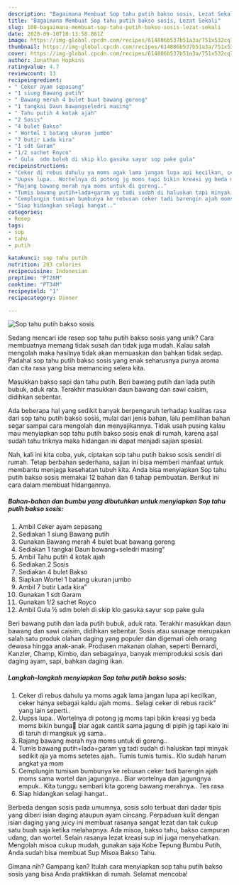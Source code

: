 ```yaml
---
description: "Bagaimana Membuat Sop tahu putih bakso sosis, Lezat Sekali"
title: "Bagaimana Membuat Sop tahu putih bakso sosis, Lezat Sekali"
slug: 108-bagaimana-membuat-sop-tahu-putih-bakso-sosis-lezat-sekali
date: 2020-09-10T10:13:58.861Z
image: https://img-global.cpcdn.com/recipes/614806b537b51a3a/751x532cq70/sop-tahu-putih-bakso-sosis-foto-resep-utama.jpg
thumbnail: https://img-global.cpcdn.com/recipes/614806b537b51a3a/751x532cq70/sop-tahu-putih-bakso-sosis-foto-resep-utama.jpg
cover: https://img-global.cpcdn.com/recipes/614806b537b51a3a/751x532cq70/sop-tahu-putih-bakso-sosis-foto-resep-utama.jpg
author: Jonathan Hopkins
ratingvalue: 4.7
reviewcount: 13
recipeingredient:
- " Ceker ayam sepasang"
- "1 siung Bawang putih"
- " Bawang merah 4 bulet buat bawang goreng"
- "1 tangkai Daun bawangseledri masing"
- " Tahu putih 4 kotak ajah"
- "2 Sosis"
- "4 bulet Bakso"
- " Wortel 1 batang ukuran jumbo"
- "7 butir Lada kira"
- "1 sdt Garam"
- "1/2 sachet Royco"
- " Gula  sdm boleh di skip klo gasuka sayur sop pake gula"
recipeinstructions:
- "Ceker di rebus dahulu ya moms agak lama jangan lupa api kecilkan, ceker hanya sebagai kaldu ajah moms.. Selagi ceker di rebus racik&#34; yang lain seperti.."
- "Uupss lupa.. Wortelnya di potong jg moms tapi bikin kreasi yg beda moms bikin bunga🌼 biar agak cantik sama jagung di pipih jg tapi kalo ini di taruh di mangkuk yg sama.."
- "Rajang bawang merah nya moms untuk di goreng.."
- "Tumis bawang putih+lada+garam yg tadi sudah di haluskan tapi minyak sedikit aja ya moms setetes ajah.. Tumis tumis tumis.. Klo sudah harum angkat ya mom"
- "Cemplungin tumisan bumbunya ke rebusan ceker tadi barengin ajah moms sama wortel dan jagungnya.. Biar wortelnya dan jagungnya empuk.. Kita tunggu sembari kita goreng bawang merahnya.. Tes rasa"
- "Siap hidangkan selagi hangat.."
categories:
- Resep
tags:
- sop
- tahu
- putih

katakunci: sop tahu putih 
nutrition: 203 calories
recipecuisine: Indonesian
preptime: "PT28M"
cooktime: "PT34M"
recipeyield: "1"
recipecategory: Dinner

---
```



![Sop tahu putih bakso sosis](https://img-global.cpcdn.com/recipes/614806b537b51a3a/751x532cq70/sop-tahu-putih-bakso-sosis-foto-resep-utama.jpg)

Sedang mencari ide resep sop tahu putih bakso sosis yang unik? Cara membuatnya memang tidak susah dan tidak juga mudah. Kalau salah mengolah maka hasilnya tidak akan memuaskan dan bahkan tidak sedap. Padahal sop tahu putih bakso sosis yang enak seharusnya punya aroma dan cita rasa yang bisa memancing selera kita.

Masukkan bakso sapi dan tahu putih. Beri bawang putih dan lada putih bubuk, aduk rata. Terakhir masukkan daun bawang dan sawi caisim, didihkan sebentar.

Ada beberapa hal yang sedikit banyak berpengaruh terhadap kualitas rasa dari sop tahu putih bakso sosis, mulai dari jenis bahan, lalu pemilihan bahan segar sampai cara mengolah dan menyajikannya. Tidak usah pusing kalau mau menyiapkan sop tahu putih bakso sosis enak di rumah, karena asal sudah tahu triknya maka hidangan ini dapat menjadi sajian spesial.


Nah, kali ini kita coba, yuk, ciptakan sop tahu putih bakso sosis sendiri di rumah. Tetap berbahan sederhana, sajian ini bisa memberi manfaat untuk membantu menjaga kesehatan tubuh kita. Anda bisa menyiapkan Sop tahu putih bakso sosis memakai 12 bahan dan 6 tahap pembuatan. Berikut ini cara dalam membuat hidangannya.

<!--inarticleads1-->

##### Bahan-bahan dan bumbu yang dibutuhkan untuk menyiapkan Sop tahu putih bakso sosis:

1. Ambil  Ceker ayam sepasang
1. Sediakan 1 siung Bawang putih
1. Gunakan  Bawang merah 4 bulet buat bawang goreng
1. Sediakan 1 tangkai Daun bawang+seledri masing&#34;
1. Ambil  Tahu putih 4 kotak ajah
1. Sediakan 2 Sosis
1. Sediakan 4 bulet Bakso
1. Siapkan  Wortel 1 batang ukuran jumbo
1. Ambil 7 butir Lada kira&#34;
1. Gunakan 1 sdt Garam
1. Gunakan 1/2 sachet Royco
1. Ambil  Gula ½ sdm boleh di skip klo gasuka sayur sop pake gula


Beri bawang putih dan lada putih bubuk, aduk rata. Terakhir masukkan daun bawang dan sawi caisim, didihkan sebentar. Sosis atau sausage merupakan salah satu produk olahan daging yang populer dan digemari oleh orang dewasa hingga anak-anak. Produsen makanan olahan, seperti Bernardi, Kanzler, Champ, Kimbo, dan sebagainya, banyak memproduksi sosis dari daging ayam, sapi, bahkan daging ikan. 

<!--inarticleads2-->

##### Langkah-langkah menyiapkan Sop tahu putih bakso sosis:

1. Ceker di rebus dahulu ya moms agak lama jangan lupa api kecilkan, ceker hanya sebagai kaldu ajah moms.. Selagi ceker di rebus racik&#34; yang lain seperti..
1. Uupss lupa.. Wortelnya di potong jg moms tapi bikin kreasi yg beda moms bikin bunga🌼 biar agak cantik sama jagung di pipih jg tapi kalo ini di taruh di mangkuk yg sama..
1. Rajang bawang merah nya moms untuk di goreng..
1. Tumis bawang putih+lada+garam yg tadi sudah di haluskan tapi minyak sedikit aja ya moms setetes ajah.. Tumis tumis tumis.. Klo sudah harum angkat ya mom
1. Cemplungin tumisan bumbunya ke rebusan ceker tadi barengin ajah moms sama wortel dan jagungnya.. Biar wortelnya dan jagungnya empuk.. Kita tunggu sembari kita goreng bawang merahnya.. Tes rasa
1. Siap hidangkan selagi hangat..


Berbeda dengan sosis pada umumnya, sosis solo terbuat dari dadar tipis yang diberi isian daging ataupun ayam cincang. Perpaduan kulit dengan isian daging yang juicy ini membuat rasanya sangat lezat dan tak cukup satu buah saja ketika melahapnya. Ada misoa, bakso tahu, bakso campuran udang, dan wortel. Selain rasanya lezat kreasi sup ini juga menyehatkan. Mengolah misoa cukup mudah, gunakan saja Kobe Tepung Bumbu Putih, Anda sudah bisa membuat Sup Misoa Bakso Tahu. 

Gimana nih? Gampang kan? Itulah cara menyiapkan sop tahu putih bakso sosis yang bisa Anda praktikkan di rumah. Selamat mencoba!

